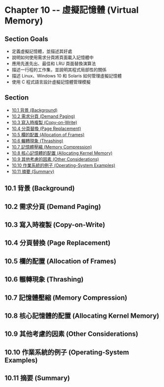 # Chapter 10 -- 虛擬記憶體 (Virtual Memory) #

## Section Goals ##

* 定義虛擬記憶體，並描述其好處
* 說明如何使用需求分頁將頁面載入記憶體中
* 應用先進先出、最佳和 LRU 頁面替換演算法
* 描述一行程的工作集，並說明其程式局部性的關係
* 描述 Linux、Windows 10 和 Solaris 如何管理虛擬記憶體
* 使用 C 程式語言設計虛擬記憶體管理模擬

## Section ##

* [10.1 背景 (Background)](#101-背景-background)
* [10.2 需求分頁 (Demand Paging)](#102-需求分頁-demand-paging)
* [10.3 寫入時複製 (Copy-on-Write)](#103-寫入時複製-copy-on-write)
* [10.4 分頁替換 (Page Replacement)](#104-分頁替換-page-replacement)
* [10.5 欄的配置 (Allocation of Frames)](#105-欄的配置-allocation-of-frames)
* [10.6 輾轉現象 (Thrashing)](#106-輾轉現象-thrashing)
* [10.7 記憶體壓縮 (Memory Compression)](#107-記憶體壓縮-memory-compression)
* [10.8 核心記憶體的配置 (Allocating Kernel Memory)](#108-核心記憶體的配置-allocating-kernel-memory)
* [10.9 其他考慮的因素 (Other Considerations)](#109-其他考慮的因素-other-considerations)
* [10.10 作業系統的例子 (Operating-System Examples)](#1010-作業系統的例子-operating-system-examples)
* [10.11 摘要 (Summary)](#1011-摘要-summary)

## 10.1 背景 (Background) ##

## 10.2 需求分頁 (Demand Paging) ##

## 10.3 寫入時複製 (Copy-on-Write) ##

## 10.4 分頁替換 (Page Replacement) ##

## 10.5 欄的配置 (Allocation of Frames) ##

## 10.6 輾轉現象 (Thrashing) ##

## 10.7 記憶體壓縮 (Memory Compression) ##

## 10.8 核心記憶體的配置 (Allocating Kernel Memory) ##

## 10.9 其他考慮的因素 (Other Considerations) ##

## 10.10 作業系統的例子 (Operating-System Examples) ##

## 10.11 摘要 (Summary) ##
